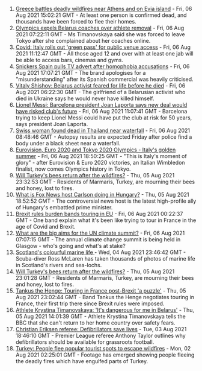 1. [Greece battles deadly wildfires near Athens and on Evia island](https://www.bbc.co.uk/news/world-europe-58114106) - Fri, 06 Aug 2021 15:02:21 GMT - At least one person is confirmed dead, and thousands have been forced to flee their homes.
2. [Olympics expels Belarus coaches over athlete removal](https://www.bbc.co.uk/news/world-europe-58095558) - Fri, 06 Aug 2021 07:22:11 GMT - Ms Timanovskaya said she was forced to leave Tokyo after she complained about her coaches online.
3. [Covid: Italy rolls out 'green pass' for public venue access](https://www.bbc.co.uk/news/world-europe-58115213) - Fri, 06 Aug 2021 11:12:47 GMT - All those aged 12 and over with at least one jab will be able to access bars, cinemas and gyms.
4. [Snickers Spain pulls TV advert after homophobia accusations](https://www.bbc.co.uk/news/world-europe-58120598) - Fri, 06 Aug 2021 17:07:21 GMT - The brand apologises for a "misunderstanding" after its Spanish commercial was heavily criticised.
5. [Vitaly Shishov: Belarus activist feared for life before he died](https://www.bbc.co.uk/news/world-europe-58095551) - Fri, 06 Aug 2021 06:22:30 GMT - The girlfriend of a Belarusian activist who died in Ukraine says he would never have killed himself.
6. [Lionel Messi: Barcelona president Joan Laporta says new deal would have risked club's future](https://www.bbc.co.uk/sport/football/58114034) - Fri, 06 Aug 2021 11:07:41 GMT - Barcelona trying to keep Lionel Messi could have put the club at risk for 50 years, says president Joan Laporta.
7. [Swiss woman found dead in Thailand near waterfall](https://www.bbc.co.uk/news/world-asia-58112979) - Fri, 06 Aug 2021 08:48:46 GMT - Autopsy results are expected Friday after police find a body under a black sheet near a waterfall.
8. [Eurovision, Euro 2020 and Tokyo 2020 Olympics - Italy's golden summer](https://www.bbc.co.uk/sport/olympics/58112120) - Fri, 06 Aug 2021 18:50:25 GMT - "This is Italy's moment of glory" - after Eurovision & Euro 2020 victories, an Italian Wimbledon finalist, now comes Olympics history in Tokyo.
9. [Will Turkey's bees return after the wildfires?](https://www.bbc.co.uk/news/world-europe-58108527) - Thu, 05 Aug 2021 23:32:53 GMT - Residents of Marmaris, Turkey, are mourning their bees and honey, lost to fires.
10. [What is Fox News host Carlson doing in Hungary?](https://www.bbc.co.uk/news/world-europe-58104200) - Thu, 05 Aug 2021 18:52:52 GMT - The controversial news host is the latest high-profile ally of Hungary's embattled prime minister.
11. [Brexit rules burden bands touring in EU](https://www.bbc.co.uk/news/entertainment-arts-58006647) - Fri, 06 Aug 2021 00:22:37 GMT - One band explain what it's been like trying to tour in France in the age of Covid and Brexit.
12. [What are the big aims for the UN climate summit?](https://www.bbc.co.uk/news/science-environment-56901261) - Fri, 06 Aug 2021 07:07:15 GMT - The annual climate change summit is being held in Glasgow - who's going and what's at stake?
13. [Scotland's colourful marine life ](https://www.bbc.co.uk/news/in-pictures-58071314) - Wed, 04 Aug 2021 23:46:42 GMT - Scuba-diver Ross McLaren has taken thousands of photos of marine life in Scotland's rivers and sea-lochs.
14. [Will Turkey's bees return after the wildfires?](https://www.bbc.co.uk/news/world-middle-east-58108697) - Thu, 05 Aug 2021 23:01:28 GMT - Residents of Marmaris, Turkey, are mourning their bees and honey, lost to fires.
15. [Tankus the Henge: Touring in France post-Brexit 'a puzzle'](https://www.bbc.co.uk/news/entertainment-arts-58063110) - Thu, 05 Aug 2021 23:02:44 GMT - Band Tankus the Henge negotiates touring in France, their first trip there since Brexit rules were imposed.
16. [Athlete Krystina Timanovskaya: 'It's dangerous for me in Belarus'](https://www.bbc.co.uk/news/world-europe-58099987) - Thu, 05 Aug 2021 14:01:39 GMT - Athlete Krystina Timanovskaya tells the BBC that she can't return to her home country over safety fears.
17. [Christian Eriksen referee: Defibrillators save lives](https://www.bbc.co.uk/sport/av/football/58080593) - Tue, 03 Aug 2021 18:46:10 GMT - Premier League referee Anthony Taylor outlines why defibrillators should be available for grassroots football.
18. [Turkey: People flee popular tourist spots to escape wildfires](https://www.bbc.co.uk/news/world-europe-58051746) - Mon, 02 Aug 2021 02:25:01 GMT - Footage has emerged showing people fleeing the deadly fires which have engulfed parts of Turkey.
